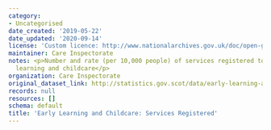 ```yaml
---
category:
- Uncategorised
date_created: '2019-05-22'
date_updated: '2020-09-14'
license: 'Custom licence: http://www.nationalarchives.gov.uk/doc/open-government-licence/version/3/'
maintainer: Care Inspectorate
notes: <p>Number and rate (per 10,000 people) of services registered to provide early
  learning and childcare</p>
organization: Care Inspectorate
original_dataset_link: http://statistics.gov.scot/data/early-learning-and-childcare-services-registered
records: null
resources: []
schema: default
title: 'Early Learning and Childcare: Services Registered'
---
```

